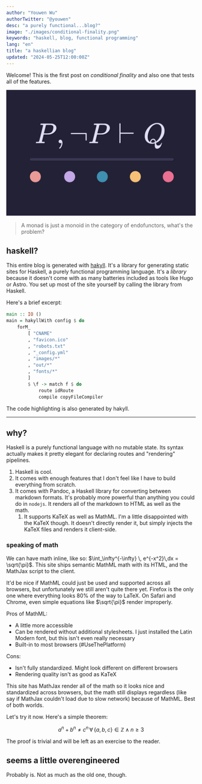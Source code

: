 ```yaml
---
author: "Youwen Wu"
authorTwitter: "@youwen"
desc: "a purely functional...blog?"
image: "./images/conditional-finality.png"
keywords: "haskell, blog, functional programming"
lang: "en"
title: "a haskellian blog"
updated: "2024-05-25T12:00:00Z"
---
```


Welcome! This is the first post on _conditional finality_ and also one that tests all
of the features.

<img
  alt="conditional finality"
  src="./images/conditional-finality.png"
/>

> A monad is just a monoid in the category of endofunctors, what's the problem?

## haskell?

This entire blog is generated with [hakyll](https://jaspervdj.be/hakyll/). It's
a library for generating static sites for Haskell, a purely functional
programming language. It's a _library_ because it doesn't come with as many
batteries included as tools like Hugo or Astro. You set up most of the site
yourself by calling the library from Haskell.

Here's a brief excerpt:

```haskell
main :: IO ()
main = hakyllWith config $ do
    forM_
        [ "CNAME"
        , "favicon.ico"
        , "robots.txt"
        , "_config.yml"
        , "images/*"
        , "out/*"
        , "fonts/*"
        ]
        $ \f -> match f $ do
            route idRoute
            compile copyFileCompiler
```

The code highlighting is also generated by hakyll.

---

## why?

Haskell is a purely functional language with no mutable state. Its syntax
actually makes it pretty elegant for declaring routes and "rendering" pipelines.

1. Haskell is cool.
2. It comes with enough features that I don't feel like I have to build
   everything from scratch.
3. It comes with Pandoc, a Haskell library for converting between markdown
   formats. It's probably more powerful than anything you could do in `nodejs`.
   It renders all of the markdown to HTML as well as the math.
   1. It supports KaTeX as well as MathML. I'm a little disappointed with the
      KaTeX though. It doesn't directly render it, but simply injects the KaTeX
      files and renders it client-side.

### speaking of math

We can have math inline, like so:
$\int_\infty^{-\infty} \, e^{-x^2}\,dx = \sqrt{\pi}$. This site ships semantic
MathML math with its HTML, and the MathJax script to the client.

It'd be nice if MathML could just be used and supported across all browsers, but
unfortunately we still aren't quite there yet. Firefox is the only one where
everything looks 80% of the way to LaTeX. On Safari and Chrome, even simple
equations like $\sqrt{\pi}$ render improperly.

Pros of MathML:

- A little more accessible
- Can be rendered without additional stylesheets. I just installed the Latin
  Modern font, but this isn't even really necessary
- Built-in to most browsers (\#UseThePlatform)

Cons:

- Isn't fully standardized. Might look different on different browsers
- Rendering quality isn't as good as KaTeX

This site has MathJax render all of the math so it looks nice and standardized
across browsers, but the math still displays regardless (like say if MathJax
couldn't load due to slow network) because of MathML. Best of both worlds.

Let's try it now. Here's a simple theorem:

$$
a^n + b^n \ne c^n \, \forall\,\left\{ a,\,b,\,c \right\} \in \mathbb{Z} \land n \ge 3
$$

The proof is trivial and will be left as an exercise to the reader.

## seems a little overengineered

Probably is. Not as much as the old one, though.
